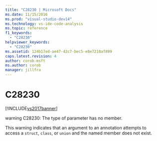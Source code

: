```yaml
---
title: "C28230 | Microsoft Docs"
ms.date: 11/15/2016
ms.prod: "visual-studio-dev14"
ms.technology: vs-ide-code-analysis
ms.topic: reference
f1_keywords: 
  - "C28230"
helpviewer_keywords: 
  - "C28230"
ms.assetid: 124b17ed-ae47-42c7-bec5-e8e7210af899
caps.latest.revision: 4
author: corob-msft
ms.author: corob
manager: jillfra
---
```

# C28230
[!INCLUDE[vs2017banner](../includes/vs2017banner.md)]

warning C28230: The type of parameter has no member.  
  
 This warning indicates that an argument to an annotation attempts to access a `struct`, `class`, or `union` and the named member does not exist.
